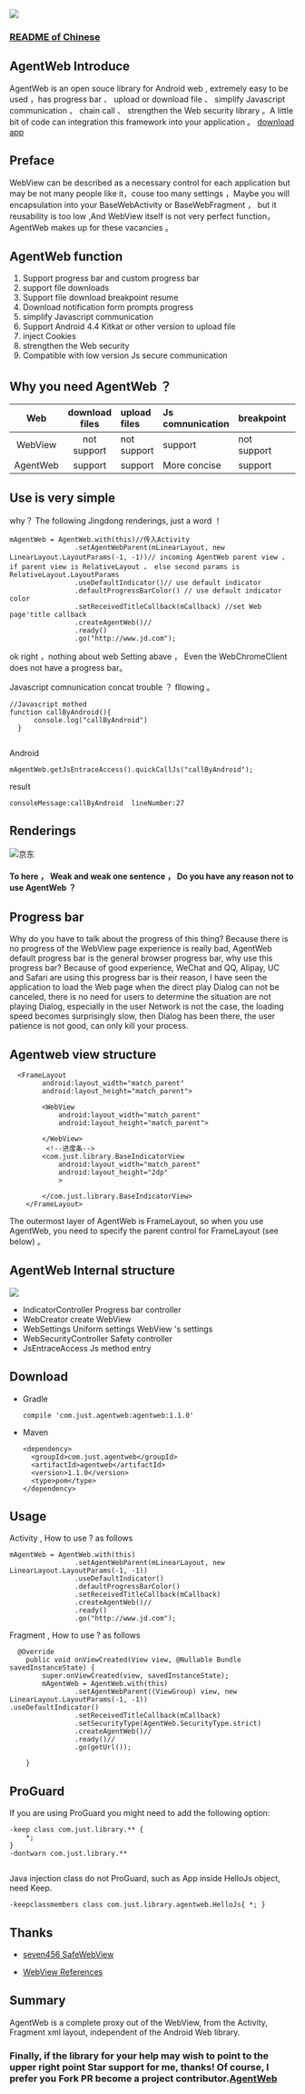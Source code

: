![](./img/logo.png)
### [README of Chinese](./README.md)

## AgentWeb Introduce
AgentWeb is an open souce library for Android web , extremely easy to be used ，has progress bar 、 upload or download file 、 simplify Javascript communication 、  chain call 、 strengthen the Web security library 。A little bit of code can integration this framework into your application 。 [download app](./agentweb.apk)

## Preface 
WebView can be described as a necessary control for each application but may be not many people like it，couse too many settings ，Maybe you will encapsulation into your BaseWebActivity or BaseWebFragment ， but it reusability is too low ,And WebView itself is not very perfect function， AgentWeb makes up for these vacancies 。

## AgentWeb function
1. Support progress bar and custom progress bar
2. support file downloads
3. Support file download breakpoint resume
4. Download notification form prompts progress
5. simplify Javascript communication 
6. Support Android 4.4 Kitkat or other version to upload file
7. inject Cookies
8. strengthen the Web security 
9. Compatible with low version Js secure communication

## Why you need AgentWeb ？

|     Web     |  download files  |  upload files |   Js comnunication  |  breakpoint  |   Ease of use |  indicator      | Thread safe  |
|:-----------:|:---------:|:---------|:---------|:---------|:----------- |:-----------|:-----------|
| WebView     |  not support    | not support|  support    |     not support|    trouble      | No        | unsafe     |
| AgentWeb	 |  support		| support	|  More concise   |   support    |    easy      | Have         |  safe       |	



## Use is very simple
why？ The following Jingdong renderings, just a word ！

```
mAgentWeb = AgentWeb.with(this)//传入Activity
                .setAgentWebParent(mLinearLayout, new LinearLayout.LayoutParams(-1, -1))// incoming AgentWeb parent view ，if parent view is RelativeLayout ， else second params is RelativeLayout.LayoutParams
                .useDefaultIndicator()// use default indicator
                .defaultProgressBarColor() // use default indicator color
                .setReceivedTitleCallback(mCallback) //set Web page'title callback
                .createAgentWeb()//
                .ready()
                .go("http://www.jd.com");

```
ok right ，nothing about web Setting abave ， Even the WebChromeClient does not have a progress bar。 

Javascript comnunication concat trouble ？ fllowing 。

```
//Javascript mothed
function callByAndroid(){
      console.log("callByAndroid")
  }


```
Android 

`mAgentWeb.getJsEntraceAccess().quickCallJs("callByAndroid");`

result
```
consoleMessage:callByAndroid  lineNumber:27
```



## Renderings
![京东](./img/jd.png)

#### To here  ， Weak and weak one sentence ， Do you have any reason not to use  AgentWeb ？


## Progress bar
Why do you have to talk about the progress of this thing? Because there is no progress of the WebView page experience is really bad, AgentWeb default progress bar is the general browser progress bar, why use this progress bar? Because of good experience, WeChat and QQ, Alipay, UC and Safari are using this progress bar is their reason, I have seen the application to load the Web page when the direct play Dialog can not be canceled, there is no need for users to determine the situation are not playing Dialog, especially in the user Network is not the case, the loading speed becomes surprisingly slow, then Dialog has been there, the user patience is not good, can only kill your process.





## Agentweb view structure

```
  <FrameLayout
        android:layout_width="match_parent"
        android:layout_height="match_parent">

        <WebView
            android:layout_width="match_parent"
            android:layout_height="match_parent">

        </WebView>
		 <!--进度条-->
        <com.just.library.BaseIndicatorView
            android:layout_width="match_parent"
            android:layout_height="2dp"
            >

        </com.just.library.BaseIndicatorView>
    </FrameLayout>

```

The outermost layer of AgentWeb is FrameLayout, so when you use AgentWeb, you need to specify the parent control for FrameLayout (see below) 。


## AgentWeb Internal structure

![](./img/agentweb结构.png)

* IndicatorController Progress bar controller
* WebCreator create WebView 
* WebSettings Uniform settings WebView 's settings
* WebSecurityController Safety controller
* JsEntraceAccess  Js method entry




## Download


* Gradle 
   
   ```
   compile 'com.just.agentweb:agentweb:1.1.0'
   ```
* Maven
	
	```
	<dependency>
 	  <groupId>com.just.agentweb</groupId>
 	  <artifactId>agentweb</artifactId>
	  <version>1.1.0</version>
	  <type>pom</type>
	</dependency>
	
	```

## Usage

Activity , How to use ? as follows

```
mAgentWeb = AgentWeb.with(this)
                .setAgentWebParent(mLinearLayout, new LinearLayout.LayoutParams(-1, -1))
                .useDefaultIndicator()
                .defaultProgressBarColor() 
                .setReceivedTitleCallback(mCallback) 
                .createAgentWeb()//
                .ready()
                .go("http://www.jd.com");

```	

Fragment , How to use ? as follows

```
  @Override
    public void onViewCreated(View view, @Nullable Bundle savedInstanceState) {
        super.onViewCreated(view, savedInstanceState);
        mAgentWeb = AgentWeb.with(this)
                .setAgentWebParent((ViewGroup) view, new LinearLayout.LayoutParams(-1, -1))                .useDefaultIndicator()
                .setReceivedTitleCallback(mCallback) 
                .setSecurityType(AgentWeb.SecurityType.strict)
                .createAgentWeb()//
                .ready()//
                .go(getUrl());
        
    }

```

## ProGuard

If you are using ProGuard you might need to add the following option: 

```
-keep class com.just.library.** {
    *;
}
-dontwarn com.just.library.**


```
 Java injection class do not ProGuard, such as App inside HelloJs object, need Keep.

```
-keepclassmembers class com.just.library.agentweb.HelloJs{ *; }
```



## Thanks
* [seven456  SafeWebView](https://github.com/seven456/SafeWebView)

* [WebView References](https://juejin.im/post/58a037df86b599006b3fade4)

## Summary
AgentWeb is a complete proxy out of the WebView, from the Activity, Fragment xml layout, independent of the Android Web library.


### Finally, if the library for your help may wish to point to the upper right point Star support for me, thanks! Of course, I prefer you Fork PR become a project contributor.[AgentWeb](https://github.com/Justson/AgentWeb)
	
	

	  


   

